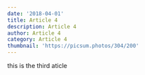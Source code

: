 ```yaml
---
date: '2018-04-01'
title: Article 4
description: Article 4
author: Article 4
category: Article 4
thumbnail: 'https://picsum.photos/304/200'
---
```

this is the third aticle
